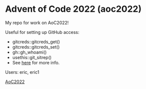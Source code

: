 # Advent of Code 2022 (aoc2022)

My repo for work on AoC2022!

Useful for setting up GitHub access:

  * gitcreds::gitcreds_get()
  * gitcreds::gitcreds_set()
  * gh::gh_whoami()
  * usethis::git_sitrep()
  * See [here](https://github.com/r-lib/remotes/blob/main/install-github.R) for more info.

Users: eric, eric1

[AoC2022](https://adventofcode.com/)
